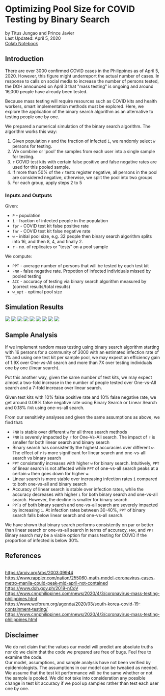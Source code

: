 # Optimizing Pool Size for COVID Testing by Binary Search
by Titus Jungao and Prince Javier
<br>Last Updated: April 5, 2020
<br>[Colab Notebook](https://colab.research.google.com/drive/1uKidRGS3OOp9WE45Y3dtDX5f1-g1iXon?fbclid=IwAR18X-EXtjPrQQCFqtM0HMBKFwRncoSDc9zq0syOhczmvx1YgSzyRefWOq0#scrollTo=rOK4tIwhEmTz)

## Introduction

There are over 3000 confirmed COVID cases in the Philippines as of April 5, 2020. However, this figure might underreport the actual number of cases. In response to calls on social media to increase the number of persons tested, the DOH announced on April 3 that "mass testing" is ongoing and around 16,000 people have already been tested.

Because mass testing will require resources such as COVID kits and health workers, smart implementation methods must be explored. Here, we explore the application of the binary search algorithm as an alternative to testing people one by one. 

We prepared a numerical simulation of the binary search algorithm. The algorithm works this way:
1. Given population `P` and the fraction of infected `i`, we randomly select `w` persons for testing. 
2. We combine or 'pool' the samples from each user into a single sample for testing.
3. `r` COVID test kits with certain false positive and false negative rates are used for this pooled sample.
4. If more than 50% of the `r` tests register negative, all persons in the pool are considered negative, otherwise, we split the pool into two groups
5. For each group, apply steps 2 to 5

### Inputs and Outputs

Given:
* `P` - population
* `i` - fraction of infected people in the population
* `fpr` - COVID test kit false positive rate
* `fnr` - COVID test kit false negative rate
* `w` - initial pool size, e.g. 32 people then binary search algorithm splits into 16, and then 8, 4, and finally 2.
* `r` - no. of replicates or "tests" on a pool sample

We compute:
* `PPT` - average number of persons that will be tested by each test kit
* `FNR` - false negative rate. Propotion of infected individuals missed by pooled testing
* `ACC` - accuracy of testing via binary search algorithm measured by (correct results/total results)
* `w_opt` - optimal pool size

## Simulation Results
<img src="media/img1.png"/>
<img src="media/img2.png"/>
<img src="media/img3.png"/>
<img src="media/img4.png"/>
<img src="media/img5.png"/>
<img src="media/img6.png"/>
<img src="media/img7.png"/>
<img src="media/img8.png"/>
<img src="media/img9.png"/>

## Sample Analysis

If we implement random mass testing using binary search algorithm starting with 16 persons for a community of 3000 with an estimated infection rate of 1% and using one test kit per sample pool, we may expect an efficiency gain of 1.9X over One-vs-All search and more than 7X over testing individuals one by one (linear search).

Put this another way, given the same number of test kits, we may expect almost a two-fold increase in the number of people tested over One-vs-All search and a 7-fold increase over linear search.

Given test kits with 10% false positive rate and 10% false negative rate, we get around 0.08% false negative rate using Binary Search or Linear Search and 0.18% `FNR` using one-vs-all search.

From our sensitivity analyses and given the same assumptions as above, we find that:
* `FNR` is stable over different `w` for all three search methods
* `FNR` is severely impacted by `r` for One-Vs-All search. The impact of `r` is smaller for both linear search and binary search
* Binary search has consistently the highest accuracies over different `w`. The effect of `r` is more significant for linear search and one-vs-all search vs binary search
* `PPT` consistently increases with higher `w` for binary search. Intuitively, `PPT` of linear search is not affected while `PPT` of one-vs-all search peaks at a certain `w` then goes down for higher `w`.
* Linear search is more stable over increasing infection rates `i` compared to both one-vs-all and binary search
* Accuracy of linear search is stable over infection rates, while the accuracy decreases with higher `i` for both binary search and one-vs-all search. However, the decline is smaller for binary search.
* `PPTs` of both binary search and one-vs-all search are severely impacted by increasing `i`. At infection rates between 30-40%, `PPT` of binary search falls below linear search and one-vs-all search.

We have shown that binary search performs consistently on par or better than linear search or one-vs-all search in terms of accuracy, `FNR`, and `PPT` Binary search may be a viable option for mass testing for COVID if the proportion of infected is below 30%.

## References
<br>https://arxiv.org/abs/2003.09944
<br>https://www.rappler.com/nation/255060-math-model-coronavirus-cases-metro-manila-could-peak-mid-april-not-contained
<br>https://www.doh.gov.ph/2019-nCoV
<br>https://www.cnnphilippines.com/news/2020/4/3/coronavirus-mass-testing-philippines.html
<br>https://www.weforum.org/agenda/2020/03/south-korea-covid-19-containment-testing/
<br>https://www.cnnphilippines.com/news/2020/4/3/coronavirus-mass-testing-philippines.html

## Disclaimer
We do not claim that the values our model will predict are absolute truths nor do we claim that the code we prepared are free of bugs. Feel free to examine the code.
<br>Our model, assumptions, and sample analysis have not been verified by epidemiologists. The assumptions in our model can be tweaked as needed.
<br>We assume that the test kit performance will be the same whether or not the sample is pooled. We did not take into consideration any possible change in test kit accuracy if we pool up samples rather than test each user one by one. 
